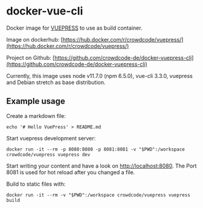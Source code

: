 # docker-vue-cli

Docker image for [VUEPRESS](https://vuepress.vuejs.org/) to use as build container.

Image on dockerhub: [https://hub.docker.com/r/crowdcode/vuepress/](https://hub.docker.com/r/crowdcode/vuepress/)

Project on Github: [https://github.com/crowdcode-de/docker-vuepress-cli](https://github.com/crowdcode-de/docker-vuepress-cli)

Currently, this image uses node v11.7.0 (npm 6.5.0), vue-cli 3.3.0, vuepress and Debian stretch as base distribution.

## Example usage

Create a markdown file:

```
echo '# Hello VuePress' > README.md
```

Start vuepress development server:

```
docker run -it --rm -p 8080:8080 -p 8081:8081 -v "$PWD":/workspace crowdcode/vuepress vuepress dev
```

Start writing your content and have a look on [http://localhost:8080](http://localhost:8080). The Port 8081 is used for hot reload after you changed a file.

Build to static files with:

```
docker run -it --rm -v "$PWD":/workspace crowdcode/vuepress vuepress build
```


